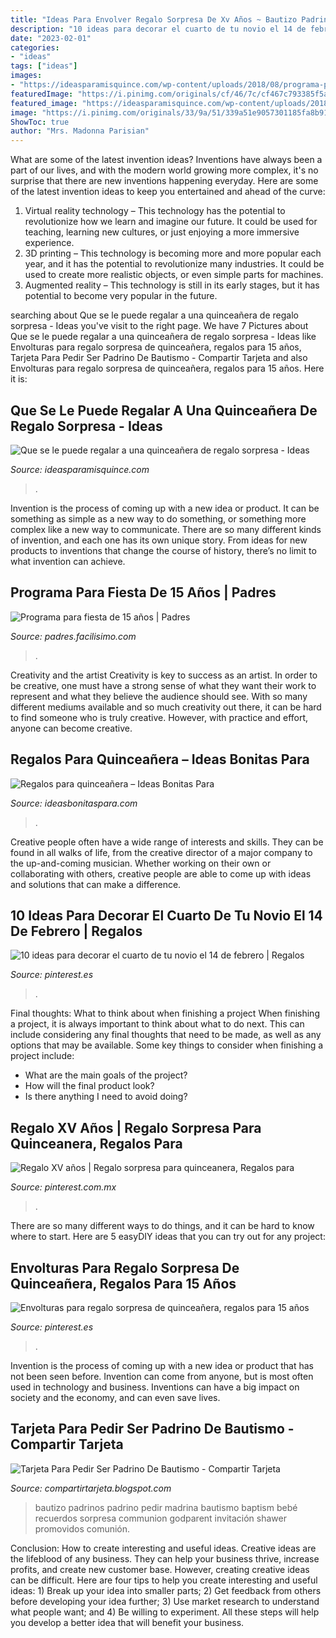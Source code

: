 ```yaml
---
title: "Ideas Para Envolver Regalo Sorpresa De Xv Años ~ Bautizo Padrinos Padrino Pedir Madrina Bautismo Baptism Bebé Recuerdos Sorpresa Communion Godparent Invitación Shawer Promovidos Comunión"
description: "10 ideas para decorar el cuarto de tu novio el 14 de febrero"
date: "2023-02-01"
categories:
- "ideas"
tags: ["ideas"]
images:
- "https://ideasparamisquince.com/wp-content/uploads/2018/08/programa-para-fiesta-de-15-anos-2.jpg"
featuredImage: "https://i.pinimg.com/originals/cf/46/7c/cf467c793385f5af4252f90fba3a29e2.jpg"
featured_image: "https://ideasparamisquince.com/wp-content/uploads/2018/08/programa-para-fiesta-de-15-anos-2.jpg"
image: "https://i.pinimg.com/originals/33/9a/51/339a51e9057301185fa8b91fe7e61637.jpg"
ShowToc: true
author: "Mrs. Madonna Parisian"
---
```



What are some of the latest invention ideas?
Inventions have always been a part of our lives, and with the modern world growing more complex, it's no surprise that there are new inventions happening everyday. Here are some of the latest invention ideas to keep you entertained and ahead of the curve: 
1. Virtual reality technology – This technology has the potential to revolutionize how we learn and imagine our future. It could be used for teaching, learning new cultures, or just enjoying a more immersive experience. 
2. 3D printing – This technology is becoming more and more popular each year, and it has the potential to revolutionize many industries. It could be used to create more realistic objects, or even simple parts for machines. 
3. Augmented reality – This technology is still in its early stages, but it has potential to become very popular in the future.

	

		
searching about Que se le puede regalar a una quinceañera de regalo sorpresa - Ideas you've visit to the right page. We have 7 Pictures about Que se le puede regalar a una quinceañera de regalo sorpresa - Ideas like Envolturas para regalo sorpresa de quinceañera, regalos para 15 años, Tarjeta Para Pedir Ser Padrino De Bautismo - Compartir Tarjeta and also Envolturas para regalo sorpresa de quinceañera, regalos para 15 años. Here it is:
		
    
## Que Se Le Puede Regalar A Una Quinceañera De Regalo Sorpresa - Ideas

<img loading=lazy src="https://ideasparamisquince.com/wp-content/uploads/2017/06/que-se-le-puede-regalar-a-una-quinceanera-de-regalo-sorpresa.jpg" onerror="this.onerror=null;this.src='https://tse4.mm.bing.net/th?id=OIP.x-wUWjJTdhM4FljxKzrH6gHaJI&amp;pid=15.1';" alt="Que se le puede regalar a una quinceañera de regalo sorpresa - Ideas">

_Source: ideasparamisquince.com_

>. 

	

Invention is the process of coming up with a new idea or product. It can be something as simple as a new way to do something, or something more complex like a new way to communicate. There are so many different kinds of invention, and each one has its own unique story. From ideas for new products to inventions that change the course of history, there’s no limit to what invention can achieve.

    
## Programa Para Fiesta De 15 Años | Padres

<img loading=lazy src="https://ideasparamisquince.com/wp-content/uploads/2018/08/programa-para-fiesta-de-15-anos-2.jpg" onerror="this.onerror=null;this.src='https://tse2.mm.bing.net/th?id=OIP.1ErOWSsV3zP4y2qS8N72sgHaLF&amp;pid=15.1';" alt="Programa para fiesta de 15 años | Padres">

_Source: padres.facilisimo.com_

>. 

	

Creativity and the artist
Creativity is key to success as an artist. In order to be creative, one must have a strong sense of what they want their work to represent and what they believe the audience should see. With so many different mediums available and so much creativity out there, it can be hard to find someone who is truly creative. However, with practice and effort, anyone can become creative.

    
## Regalos Para Quinceañera – Ideas Bonitas Para

<img loading=lazy src="https://comoorganizarlacasa.com/wp-content/uploads/2017/10/ideas-regalo-sorpresa-quinceaneras-5.jpg" onerror="this.onerror=null;this.src='https://tse4.mm.bing.net/th?id=OIP.7YBMtPLH-sFnQLnA8rj0YwHaLB&amp;pid=15.1';" alt="Regalos para quinceañera – Ideas Bonitas Para">

_Source: ideasbonitaspara.com_

>. 

	

Creative people often have a wide range of interests and skills. They can be found in all walks of life, from the creative director of a major company to the up-and-coming musician. Whether working on their own or collaborating with others, creative people are able to come up with ideas and solutions that can make a difference.

    
## 10 Ideas Para Decorar El Cuarto De Tu Novio El 14 De Febrero | Regalos

<img loading=lazy src="https://i.pinimg.com/originals/0f/a5/47/0fa547d1b9f801c1503c6998399973cd.jpg" onerror="this.onerror=null;this.src='https://tse3.mm.bing.net/th?id=OIP.LUpHrGOv2JmyktCr435m4gHaNm&amp;pid=15.1';" alt="10 ideas para decorar el cuarto de tu novio el 14 de febrero | Regalos">

_Source: pinterest.es_

>. 

	

Final thoughts: What to think about when finishing a project
When finishing a project, it is always important to think about what to do next. This can include considering any final thoughts that need to be made, as well as any options that may be available. Some key things to consider when finishing a project include:
- What are the main goals of the project?
- How will the final product look?
- Is there anything I need to avoid doing?

    
## Regalo XV Años | Regalo Sorpresa Para Quinceanera, Regalos Para

<img loading=lazy src="https://i.pinimg.com/236x/cb/6a/d9/cb6ad946522fb9bd1ff7f6c4e2f17f34.jpg?nii=t" onerror="this.onerror=null;this.src='https://tse3.mm.bing.net/th?id=OIP.I_dXMXgxbmdXZ0YXclGYPAAAAA&amp;pid=15.1';" alt="Regalo XV años | Regalo sorpresa para quinceanera, Regalos para">

_Source: pinterest.com.mx_

>. 

	

There are so many different ways to do things, and it can be hard to know where to start. Here are 5 easyDIY ideas that you can try out for any project: 

    
## Envolturas Para Regalo Sorpresa De Quinceañera, Regalos Para 15 Años

<img loading=lazy src="https://i.pinimg.com/originals/cf/46/7c/cf467c793385f5af4252f90fba3a29e2.jpg" onerror="this.onerror=null;this.src='https://tse3.mm.bing.net/th?id=OIP.c9Ist4vTly0Ndn4KsjMwQgHaJI&amp;pid=15.1';" alt="Envolturas para regalo sorpresa de quinceañera, regalos para 15 años">

_Source: pinterest.es_

>. 

	

Invention is the process of coming up with a new idea or product that has not been seen before. Invention can come from anyone, but is most often used in technology and business. Inventions can have a big impact on society and the economy, and can even save lives.

    
## Tarjeta Para Pedir Ser Padrino De Bautismo - Compartir Tarjeta

<img loading=lazy src="https://i.pinimg.com/originals/33/9a/51/339a51e9057301185fa8b91fe7e61637.jpg" onerror="this.onerror=null;this.src='https://tse4.mm.bing.net/th?id=OIP.a6JtUXYAXC4YrT4BdQnpTQHaJQ&amp;pid=15.1';" alt="Tarjeta Para Pedir Ser Padrino De Bautismo - Compartir Tarjeta">

_Source: compartirtarjeta.blogspot.com_

>bautizo padrinos padrino pedir madrina bautismo baptism bebé recuerdos sorpresa communion godparent invitación shawer promovidos comunión. 

	

Conclusion: How to create interesting and useful ideas.
Creative ideas are the lifeblood of any business. They can help your business thrive, increase profits, and create new customer base. However, creating creative ideas can be difficult. Here are four tips to help you create interesting and useful ideas: 1) Break up your idea into smaller parts; 2) Get feedback from others before developing your idea further; 3) Use market research to understand what people want; and 4) Be willing to experiment. All these steps will help you develop a better idea that will benefit your business.

